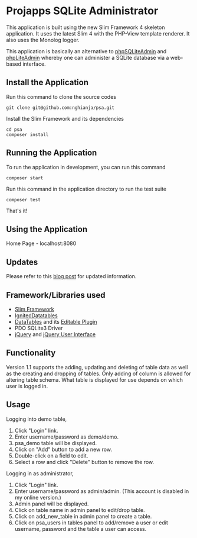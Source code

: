 # Projapps SQLite Administrator

This application is built using the new Slim Framework 4 skeleton application. It uses the latest Slim 4 with the PHP-View template renderer. It also uses the Monolog logger.

This application is basically an alternative to [phpSQLiteAdmin](http://phpsqliteadmin.sourceforge.net/) and [phpLiteAdmin](https://www.phpliteadmin.org/) whereby one can administer a SQLite database via a web-based interface.

## Install the Application

Run this command to clone the source codes

    git clone git@github.com:nghianja/psa.git

Install the Slim Framework and its dependencies

	cd psa
	composer install

## Running the Application

To run the application in development, you can run this command 

	composer start

Run this command in the application directory to run the test suite

	composer test

That's it!

## Using the Application

Home Page - localhost:8080

## Updates

Please refer to this [blog post](http://blog.projapps.com/?p=79) for updated information.

## Framework/Libraries used

* [Slim Framework](https://www.slimframework.com/)
* [IgnitedDatatables](https://github.com/IgnitedDatatables/Ignited-Datatables/wiki)
* [DataTables](http://datatables.net/) and its [Editable Plugin](http://code.google.com/p/jquery-datatables-editable/)
* PDO SQLite3 Driver
* [jQuery](http://jquery.com/) and [jQuery User Interface](http://jqueryui.com/)

## Functionality

Version 1.1 supports the adding, updating and deleting of table data as well as the creating and dropping of tables. Only adding of column is allowed for altering table schema. What table is displayed for use depends on which user is logged in.

## Usage

Logging into demo table,
1. Click "Login" link.
2. Enter username/password as demo/demo.
3. psa_demo table will be displayed.
4. Click on "Add" button to add a new row.
5. Double-click on a field to edit.
6. Select a row and click "Delete" button to remove the row.

Logging in as administrator,
1. Click "Login" link.
2. Enter username/password as admin/admin. (This account is disabled in my online version.)
3. Admin panel will be displayed.
4. Click on table name in admin panel to edit/drop table.
5. Click on add_new_table in admin panel to create a table.
6. Click on psa_users in tables panel to add/remove a user or edit username, password and the table a user can access.
